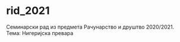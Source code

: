 # rid_2021

Семинарски рад из предмета Рачунарство и друштво 2020/2021. \
Тема: Нигеријска превара

